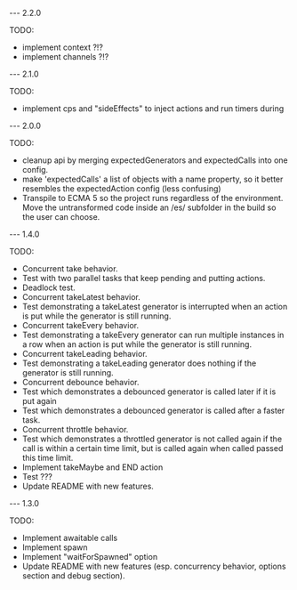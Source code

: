 --- 2.2.0

TODO:
- implement context ?!?
- implement channels ?!?

--- 2.1.0

TODO:
- implement cps and "sideEffects" to inject actions and run timers during 

--- 2.0.0

TODO:
- cleanup api by merging expectedGenerators and expectedCalls into one config.
- make 'expectedCalls' a list of objects with a name property, so it better resembles the expectedAction config (less confusing)
- Transpile to ECMA 5 so the project runs regardless of the environment. Move the untransformed code inside an /es/ subfolder in the build so the user can choose.

--- 1.4.0

TODO:
- Concurrent take behavior.
- Test with two parallel tasks that keep pending and putting actions.
- Deadlock test.
- Concurrent takeLatest behavior.
- Test demonstrating a takeLatest generator is interrupted when an action is put while the generator is still running.
- Concurrent takeEvery behavior.
- Test demonstrating a takeEvery generator can run multiple instances in a row when an action is put while the generator is still running.
- Concurrent takeLeading behavior.
- Test demonstrating a takeLeading generator does nothing if the generator is still running.
- Concurrent debounce behavior.
- Test which demonstrates a debounced generator is called later if it is put again
- Test which demonstrates a debounced generator is called after a faster task.
- Concurrent throttle behavior.
- Test which demonstrates a throttled generator is not called again if the call is within a certain time limit, but is called again when called passed this time limit.
- Implement takeMaybe and END action
- Test ???
- Update README with new features.

--- 1.3.0

TODO:
- Implement awaitable calls
- Implement spawn
- Implement "waitForSpawned" option
- Update README with new features (esp. concurrency behavior, options section and debug section).